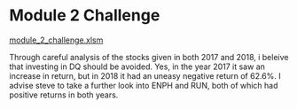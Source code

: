# Module 2 Challenge
 
[module_2_challenge.xlsm](module_2_challenge.xlsm)

Through careful analysis of the stocks given in both 2017 and 2018, i beleive that investing in DQ
should be avoided. Yes, in the year 2017 it saw an increase in return, but in 2018 it had an uneasy 
negative return of 62.6%. I advise steve to take a further look into ENPH and RUN, both of which 
had positive returns in both years.


